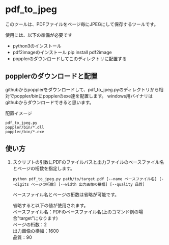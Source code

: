 # pdf_to_jpeg

このツールは、PDFファイルをページ毎にJPEGにして保存するツールです。

使用には、以下の準備が必要です
- python3のインストール
- pdf2imageのインストール
	pip install pdf2image
- popplerのダウンロードしてこのディレクトリに配置する


## popplerのダウンロードと配置

githubからpopplerをダウンロードして、pdf_to_jpeg.pyのディレクトリから相対でpoppler/binにpopplerのexe達を配置します。
windows用バイナリはgithubからダウンロードできると思います。

配置イメージ

	pdf_to_jpeg.py
	poppler/bin/*.dll
	poppler/bin/*.exe


## 使い方

1. スクリプトの引数にPDFのファイルパスと出力ファイルのベースファイル名とページの桁数を指定します。  
	```
	python pdf_to_jpeg.py path/to/target.pdf [--name ベースファイル名] [--digits ページの桁数] [--width 出力画像の横幅] [--quality 品質]
	```
	ベースファイル名とページの桁数は省略が可能です。  

	省略すると以下の値が使用されます。  
	ベースファイル名：PDFのベースファイル名(上のコマンド例の場合"target"になります)  
	ページの桁数：2  
	出力画像の横幅：1600  
	品質：90  

